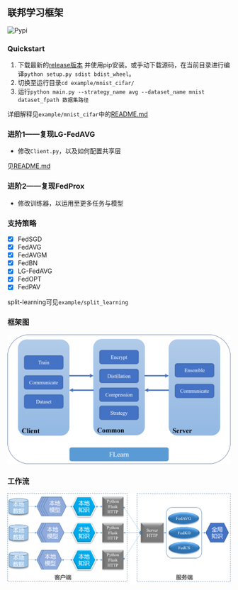 ## 联邦学习框架

![Pypi](https://img.shields.io/pypi/v/cfl)

### Quickstart

1. 下载最新的[release版本](https://github.com/wnma3mz/flearn/releases/latest) 并使用pip安装。或手动下载源码，在当前目录进行编译`python setup.py sdist bdist_wheel`。
2. 切换至运行目录`cd example/mnist_cifar/`
3. 运行`python main.py --strategy_name avg --dataset_name mnist dataset_fpath 数据集路径`

详细解释见`example/mnist_cifar`中的[README.md](https://github.com/wnma3mz/flearn/tree/master/example/mnist_cifar)

### 进阶1——复现LG-FedAVG

- 修改`Client.py`，以及如何配置共享层

见[README.md](https://github.com/wnma3mz/flearn/tree/master/example/LG_reproduction)

### 进阶2——复现FedProx

- 修改训练器，以运用至更多任务与模型




### 支持策略

- [x] FedSGD
- [x] FedAVG
- [x] FedAVGM
- [x] FedBN
- [x] LG-FedAVG
- [x] FedOPT
- [x] FedPAV

split-learning可见`example/split_learning`


### 框架图

![CFL](./imgs/CFL.png)

### 工作流

![CFL工作流](./imgs/CFL工作流.png)

